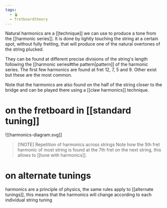 ```yaml
---
tags:
  - 🪴
  - fretboardtheory
---
```

Natural harmonics are a [[technique]] we can use to produce a tone from the [[harmonic series]]. It is done by lightly touching the string at a certain spot, without fully fretting, that will produce one of the natural overtones of the string plucked. 

They can be found at different precise divisions of the string's length following the [[harmonic series#the pattern|pattern]] of the harmonic series. The first few harmonics are found at fret 12, 7, 5 and 9. Other exist but these are the most common.

Note that the harmonics are also found on the half of the string closer to the bridge and can be played there using a [[claw harmonics]] technique.

# on the fretboard in [[standard tuning]]
![[harmonics-diagram.svg]]

> [!NOTE] Repetition of harmonics across strings
> Note how the 5th fret harmonic of most string is found at the 7th fret on the next string, this allows to [[tune with harmonics]].

# on alternate tunings
harmonics are a principle of physics, the same rules apply to [[alternate tunings]], this means that the harmonics will change according to each individual string tuning